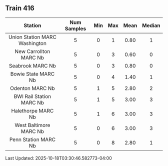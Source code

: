 ## Train 416

| Station | Num Samples | Min | Max | Mean | Median |
| :-----: | :---------: | :-: | :-: | :--: | :----: |
| Union Station MARC Washington | 5 | 0 | 1 | 0.80 | 1 |
| New Carrollton MARC Nb | 5 | 0 | 3 | 0.60 | 0 |
| Seabrook MARC Nb | 5 | 0 | 3 | 0.80 | 0 |
| Bowie State MARC Nb | 5 | 0 | 4 | 1.40 | 1 |
| Odenton MARC Nb | 5 | 1 | 5 | 2.80 | 2 |
| BWI Rail Station MARC Nb | 5 | 1 | 5 | 3.00 | 3 |
| Halethorpe MARC Nb | 5 | 1 | 6 | 3.00 | 3 |
| West Baltimore MARC Nb | 5 | 0 | 6 | 3.00 | 3 |
| Penn Station MARC Nb | 5 | 0 | 8 | 2.80 | 1 |


Last Updated: 2025-10-18T03:30:46.582773-04:00